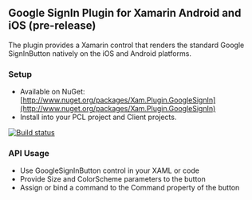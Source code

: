 ## Google SignIn Plugin for Xamarin Android and iOS (pre-release)

The plugin provides a Xamarin control that renders the standard Google SignInButton natively
on the iOS and Android platforms. 

### Setup
* Available on NuGet: [http://www.nuget.org/packages/Xam.Plugin.GoogleSignIn](http://www.nuget.org/packages/Xam.Plugin.GoogleSignIn)
* Install into your PCL project and Client projects.


[![Build status](https://ci.appveyor.com/api/projects/status/584wph2uyyqsgif9?svg=true)](https://ci.appveyor.com/project/saadfarooq/notificationhubplugin)

### API Usage
- Use GoogleSignInButton control in your XAML or code
- Provide Size and ColorScheme parameters to the button
- Assign or bind a command to the Command property of the button
